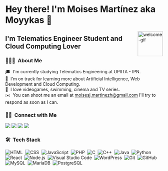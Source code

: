 <!--
**moyykas/moyykas** is a ✨ _special_ ✨ repository because its `README.md` (this file) appears on your GitHub profile.
-->
# 𝐇ey there! I'm Moises Martínez aka Moyykas 👋

<img align="right" alt="welcome-gif" height="80px" src="https://polekon.org/wp-content/uploads/2021/12/hello_world_title3.gif"/>

## I'm Telematics Engineer Student and Cloud Computing Lover

### 👨🏻‍💻 &nbsp;About Me

🎓 &nbsp;I'm currently studying Telematics Engineering at UPIITA - IPN.\
🌱 &nbsp;I'm on track for learning more about Artificial Intelligence, Web Development and Cloud Computing.\
💬 &nbsp;I love videogames, swimming, cinema and TV series.\
✉️ &nbsp;You can shoot me an email at moisesj.martinezh@gmail.com I'll try to respond as soon as I can.
### 🤝🏻 &nbsp;Connect with Me

<p align="left">
<a href="https://linkedin.com/in/moyymtz"><img src="https://img.shields.io/badge/-Moises%20Martinez-0077B5?style=flat&logo=Linkedin"/></a>
<a href="mailto:avsingh@umass.edu"><img src="https://img.shields.io/badge/-moisesj.martinezh@gmail.com-D14836?style=flat&logo=Gmail&logoColor=white"/></a>
<a href="https://twitter.com/moyykas"><img src="https://img.shields.io/badge/-@moyykas-1877F2?style=flat&logo=Twitter&logoColor=white"/></a>
<a href="https://instagram.com/moyykas"><img src="https://img.shields.io/badge/-@moyykas-E4405F?style=flat&logo=Instagram&logoColor=white"/></a>
</p>

### 🛠 &nbsp;Tech Stack

![HTML](https://img.shields.io/badge/-HTML-05122A?style=flat&logo=HTML5)&nbsp;
![CSS](https://img.shields.io/badge/-CSS-05122A?style=flat&logo=CSS3&logoColor=1572B6)&nbsp;
![JavaScript](https://img.shields.io/badge/-JavaScript-05122A?style=flat&logo=javascript)&nbsp;
![PHP](https://img.shields.io/badge/-PHP-05122A?style=flat&logo=php)&nbsp;
![C](https://img.shields.io/badge/-C-05122A?style=flat&logo=C)&nbsp;
![C++](https://img.shields.io/badge/-C++-05122A?style=flat&logo=C%2B%2B&logoColor=00599C)&nbsp;
![Java](https://img.shields.io/badge/-Java-05122A?style=flat&logo=Java)&nbsp;
![Python](https://img.shields.io/badge/-Python-05122A?style=flat&logo=python)&nbsp;
![React](https://img.shields.io/badge/-React-05122A?style=flat&logo=react)&nbsp;
![Node.js](https://img.shields.io/badge/-Node.js-05122A?style=flat&logo=node.js)&nbsp;
![Visual Studio Code](https://img.shields.io/badge/-Visual%20Studio%20Code-05122A?style=flat&logo=visual-studio-code&logoColor=007ACC)&nbsp;
![WordPress](https://img.shields.io/badge/-WordPress-05122A?style=flat&logo=wordpress)&nbsp;
![Git](https://img.shields.io/badge/-Git-05122A?style=flat&logo=git)&nbsp;
![GitHub](https://img.shields.io/badge/-GitHub-05122A?style=flat&logo=github)&nbsp;
![MySQL](https://img.shields.io/badge/-MySQL-05122A?style=flat&logo=mysql)&nbsp;
![MariaDB](https://img.shields.io/badge/-MariaDB-05122A?style=flat&logo=mariadb)&nbsp;
![PostgreSQL](https://img.shields.io/badge/-PostgreSQL-05122A?style=flat&logo=postgresql)&nbsp;
